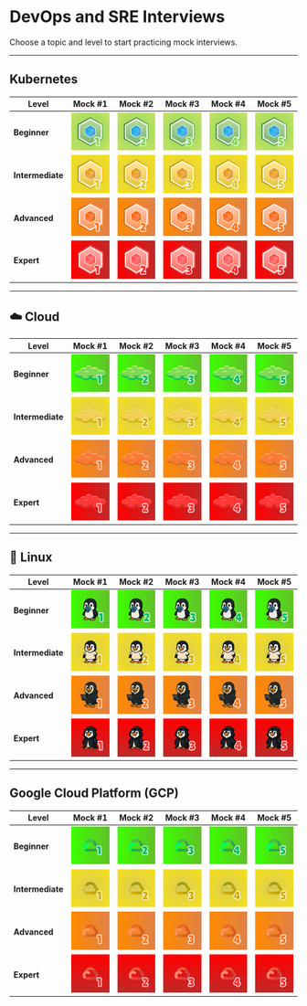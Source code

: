 # DevOps and SRE Interviews

Choose a topic and level to start practicing mock interviews.

---

## Kubernetes

| Level | Mock #1 | Mock #2 | Mock #3 | Mock #4 | Mock #5 |
|---|---|---|---|---|---|
| **Beginner** | [![Mock 1](images/interviews/kubernetes/beginner/mock_1.png)](interviews/kubernetes/beginner/mock_1_questions.md) | [![Mock 2](images/interviews/kubernetes/beginner/mock_2.png)](interviews/kubernetes/beginner/mock_2_questions.md) | [![Mock 3](images/interviews/kubernetes/beginner/mock_3.png)](interviews/kubernetes/beginner/mock_3_questions.md) | [![Mock 4](images/interviews/kubernetes/beginner/mock_4.png)](interviews/kubernetes/beginner/mock_4_questions.md) | [![Mock 5](images/interviews/kubernetes/beginner/mock_5.png)](interviews/kubernetes/beginner/mock_5_questions.md) |
| **Intermediate** | [![Mock 1](images/interviews/kubernetes/intermediate/mock_1.png)](interviews/kubernetes/intermediate/mock_1_questions.md) | [![Mock 2](images/interviews/kubernetes/intermediate/mock_2.png)](interviews/kubernetes/intermediate/mock_2_questions.md) | [![Mock 3](images/interviews/kubernetes/intermediate/mock_3.png)](interviews/kubernetes/intermediate/mock_3_questions.md) | [![Mock 4](images/interviews/kubernetes/intermediate/mock_4.png)](interviews/kubernetes/intermediate/mock_4_questions.md) | [![Mock 5](images/interviews/kubernetes/intermediate/mock_5.png)](interviews/kubernetes/intermediate/mock_5_questions.md) |
| **Advanced** | [![Mock 1](images/interviews/kubernetes/advanced/mock_1.png)](interviews/kubernetes/advanced/mock_1_questions.md) | [![Mock 2](images/interviews/kubernetes/advanced/mock_2.png)](interviews/kubernetes/advanced/mock_2_questions.md) | [![Mock 3](images/interviews/kubernetes/advanced/mock_3.png)](interviews/kubernetes/advanced/mock_3_questions.md) | [![Mock 4](images/interviews/kubernetes/advanced/mock_4.png)](interviews/kubernetes/advanced/mock_4_questions.md) | [![Mock 5](images/interviews/kubernetes/advanced/mock_5.png)](interviews/kubernetes/advanced/mock_5_questions.md) |
| **Expert** | [![Mock 1](images/interviews/kubernetes/expert/mock_1.png)](interviews/kubernetes/expert/mock_1_questions.md) | [![Mock 2](images/interviews/kubernetes/expert/mock_2.png)](interviews/kubernetes/expert/mock_2_questions.md) | [![Mock 3](images/interviews/kubernetes/expert/mock_3.png)](interviews/kubernetes/expert/mock_3_questions.md) | [![Mock 4](images/interviews/kubernetes/expert/mock_4.png)](interviews/kubernetes/expert/mock_4_questions.md) | [![Mock 5](images/interviews/kubernetes/expert/mock_5.png)](interviews/kubernetes/expert/mock_5_questions.md) |

---

## ☁️ Cloud

| Level | Mock #1 | Mock #2 | Mock #3 | Mock #4 | Mock #5 |
|---|---|---|---|---|---|
| **Beginner** | [![Mock 1](images/interviews/cloud/beginner/mock_1.png)](interviews/cloud/beginner/mock_1_questions.md) | [![Mock 2](images/interviews/cloud/beginner/mock_2.png)](interviews/cloud/beginner/mock_2_questions.md) | [![Mock 3](images/interviews/cloud/beginner/mock_3.png)](interviews/cloud/beginner/mock_3_questions.md) | [![Mock 4](images/interviews/cloud/beginner/mock_4.png)](interviews/cloud/beginner/mock_4_questions.md) | [![Mock 5](images/interviews/cloud/beginner/mock_5.png)](interviews/cloud/beginner/mock_5_questions.md) |
| **Intermediate** | [![Mock 1](images/interviews/cloud/intermediate/mock_1.png)](interviews/cloud/intermediate/mock_1_questions.md) | [![Mock 2](images/interviews/cloud/intermediate/mock_2.png)](interviews/cloud/intermediate/mock_2_questions.md) | [![Mock 3](images/interviews/cloud/intermediate/mock_3.png)](interviews/cloud/intermediate/mock_3_questions.md) | [![Mock 4](images/interviews/cloud/intermediate/mock_4.png)](interviews/cloud/intermediate/mock_4_questions.md) | [![Mock 5](images/interviews/cloud/intermediate/mock_5.png)](interviews/cloud/intermediate/mock_5_questions.md) |
| **Advanced** | [![Mock 1](images/interviews/cloud/advanced/mock_1.png)](interviews/cloud/advanced/mock_1_questions.md) | [![Mock 2](images/interviews/cloud/advanced/mock_2.png)](interviews/cloud/advanced/mock_2_questions.md) | [![Mock 3](images/interviews/cloud/advanced/mock_3.png)](interviews/cloud/advanced/mock_3_questions.md) | [![Mock 4](images/interviews/cloud/advanced/mock_4.png)](interviews/cloud/advanced/mock_4_questions.md) | [![Mock 5](images/interviews/cloud/advanced/mock_5.png)](interviews/cloud/advanced/mock_5_questions.md) |
| **Expert** | [![Mock 1](images/interviews/cloud/expert/mock_1.png)](interviews/cloud/expert/mock_1_questions.md) | [![Mock 2](images/interviews/cloud/expert/mock_2.png)](interviews/cloud/expert/mock_2_questions.md) | [![Mock 3](images/interviews/cloud/expert/mock_3.png)](interviews/cloud/expert/mock_3_questions.md) | [![Mock 4](images/interviews/cloud/expert/mock_4.png)](interviews/cloud/expert/mock_4_questions.md) | [![Mock 5](images/interviews/cloud/expert/mock_5.png)](interviews/cloud/expert/mock_5_questions.md) |

---

## 🐧 Linux

| Level | Mock #1 | Mock #2 | Mock #3 | Mock #4 | Mock #5 |
|---|---|---|---|---|---|
| **Beginner** | [![Mock 1](images/interviews/linux/beginner/mock_1.png)](interviews/linux/beginner/mock_1_questions.md) | [![Mock 2](images/interviews/linux/beginner/mock_2.png)](interviews/linux/beginner/mock_2_questions.md) | [![Mock 3](images/interviews/linux/beginner/mock_3.png)](interviews/linux/beginner/mock_3_questions.md) | [![Mock 4](images/interviews/linux/beginner/mock_4.png)](interviews/linux/beginner/mock_4_questions.md) | [![Mock 5](images/interviews/linux/beginner/mock_5.png)](interviews/linux/beginner/mock_5_questions.md) |
| **Intermediate** | [![Mock 1](images/interviews/linux/intermediate/mock_1.png)](interviews/linux/intermediate/mock_1_questions.md) | [![Mock 2](images/interviews/linux/intermediate/mock_2.png)](interviews/linux/intermediate/mock_2_questions.md) | [![Mock 3](images/interviews/linux/intermediate/mock_3.png)](interviews/linux/intermediate/mock_3_questions.md) | [![Mock 4](images/interviews/linux/intermediate/mock_4.png)](interviews/linux/intermediate/mock_4_questions.md) | [![Mock 5](images/interviews/linux/intermediate/mock_5.png)](interviews/linux/intermediate/mock_5_questions.md) |
| **Advanced** | [![Mock 1](images/interviews/linux/advanced/mock_1.png)](interviews/linux/advanced/mock_1_questions.md) | [![Mock 2](images/interviews/linux/advanced/mock_2.png)](interviews/linux/advanced/mock_2_questions.md) | [![Mock 3](images/interviews/linux/advanced/mock_3.png)](interviews/linux/advanced/mock_3_questions.md) | [![Mock 4](images/interviews/linux/advanced/mock_4.png)](interviews/linux/advanced/mock_4_questions.md) | [![Mock 5](images/interviews/linux/advanced/mock_5.png)](interviews/linux/advanced/mock_5_questions.md) |
| **Expert** | [![Mock 1](images/interviews/linux/expert/mock_1.png)](interviews/linux/expert/mock_1_questions.md) | [![Mock 2](images/interviews/linux/expert/mock_2.png)](interviews/linux/expert/mock_2_questions.md) | [![Mock 3](images/interviews/linux/expert/mock_3.png)](interviews/linux/expert/mock_3_questions.md) | [![Mock 4](images/interviews/linux/expert/mock_4.png)](interviews/linux/expert/mock_4_questions.md) | [![Mock 5](images/interviews/linux/expert/mock_5.png)](interviews/linux/expert/mock_5_questions.md) |

---

## Google Cloud Platform (GCP)

| Level | Mock #1 | Mock #2 | Mock #3 | Mock #4 | Mock #5 |
|---|---|---|---|---|---|
| **Beginner** | [![Mock 1](images/interviews/gcp/beginner/mock_1.png)](interviews/gcp/beginner/mock_1_questions.md) | [![Mock 2](images/interviews/gcp/beginner/mock_2.png)](interviews/gcp/beginner/mock_2_questions.md) | [![Mock 3](images/interviews/gcp/beginner/mock_3.png)](interviews/gcp/beginner/mock_3_questions.md) | [![Mock 4](images/interviews/gcp/beginner/mock_4.png)](interviews/gcp/beginner/mock_4_questions.md) | [![Mock 5](images/interviews/gcp/beginner/mock_5.png)](interviews/gcp/beginner/mock_5_questions.md) |
| **Intermediate** | [![Mock 1](images/interviews/gcp/intermediate/mock_1.png)](interviews/gcp/intermediate/mock_1_questions.md) | [![Mock 2](images/interviews/gcp/intermediate/mock_2.png)](interviews/gcp/intermediate/mock_2_questions.md) | [![Mock 3](images/interviews/gcp/intermediate/mock_3.png)](interviews/gcp/intermediate/mock_3_questions.md) | [![Mock 4](images/interviews/gcp/intermediate/mock_4.png)](interviews/gcp/intermediate/mock_4_questions.md) | [![Mock 5](images/interviews/gcp/intermediate/mock_5.png)](interviews/gcp/intermediate/mock_5_questions.md) |
| **Advanced** | [![Mock 1](images/interviews/gcp/advanced/mock_1.png)](interviews/gcp/advanced/mock_1_questions.md) | [![Mock 2](images/interviews/gcp/advanced/mock_2.png)](interviews/gcp/advanced/mock_2_questions.md) | [![Mock 3](images/interviews/gcp/advanced/mock_3.png)](interviews/gcp/advanced/mock_3_questions.md) | [![Mock 4](images/interviews/gcp/advanced/mock_4.png)](interviews/gcp/advanced/mock_4_questions.md) | [![Mock 5](images/interviews/gcp/advanced/mock_5.png)](interviews/gcp/advanced/mock_5_questions.md) |
| **Expert** | [![Mock 1](images/interviews/gcp/expert/mock_1.png)](interviews/gcp/expert/mock_1_questions.md) | [![Mock 2](images/interviews/gcp/expert/mock_2.png)](interviews/gcp/expert/mock_2_questions.md) | [![Mock 3](images/interviews/gcp/expert/mock_3.png)](interviews/gcp/expert/mock_3_questions.md) | [![Mock 4](images/interviews/gcp/expert/mock_4.png)](interviews/gcp/expert/mock_4_questions.md) | [![Mock 5](images/interviews/gcp/expert/mock_5.png)](interviews/gcp/expert/mock_5_questions.md) |
